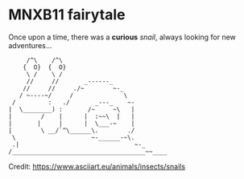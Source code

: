 # MNXB11 fairytale 

Once upon a time, 
there was a **curious** _snail_,
always looking for new adventures...

```
     /^\    /^\
    {  O}  {  O}
     \ /    \ /
     //     //       _------_
    //     //     ./~        ~-_
   / ~----~/     /              \
 /         :   ./       _---_    ~-
|  \________) :       /~     ~\   |
|        /    |      |  :~~\  |   |
|       |     |      |  \___-~    |
|        \ __/`^\______\.        ./
 \                     ~-______-~\.
 .|                                ~-_
/_____________________________________~~____
```
Credit: <https://www.asciiart.eu/animals/insects/snails>

